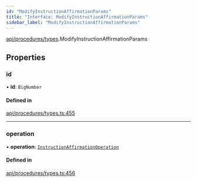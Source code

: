 ```yaml
---
id: "ModifyInstructionAffirmationParams"
title: "Interface: ModifyInstructionAffirmationParams"
sidebar_label: "ModifyInstructionAffirmationParams"
---
```


[api/procedures/types](../../../../../modules/API/Procedures/Types/Types.md).ModifyInstructionAffirmationParams

## Properties

### id

• **id**: `BigNumber`

#### Defined in

[api/procedures/types.ts:455](https://github.com/PolymeshAssociation/polymesh-sdk/blob/15be87e8/src/api/procedures/types.ts#L455)

___

### operation

• **operation**: [`InstructionAffirmationOperation`](../../../../../enums/API/Procedures/Types/InstructionAffirmationOperation/InstructionAffirmationOperation.md)

#### Defined in

[api/procedures/types.ts:456](https://github.com/PolymeshAssociation/polymesh-sdk/blob/15be87e8/src/api/procedures/types.ts#L456)
